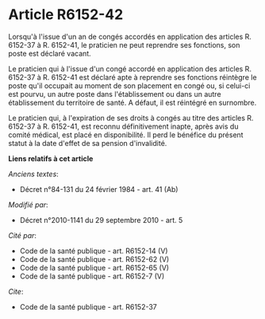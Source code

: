 # Article R6152-42

Lorsqu'à l'issue d'un an de congés accordés en application des articles R. 6152-37 à R. 6152-41, le praticien ne peut
reprendre ses fonctions, son poste est déclaré vacant. 

Le praticien qui à l'issue d'un congé accordé en application des articles R. 6152-37 à R. 6152-41 est déclaré apte à
reprendre ses fonctions réintègre le poste qu'il occupait au moment de son placement en congé ou, si celui-ci est pourvu, un
autre poste dans l'établissement ou dans un autre établissement du territoire de santé. A défaut, il est réintégré en
surnombre. 

Le praticien qui, à l'expiration de ses droits à congés au titre des articles R. 6152-37 à R. 6152-41, est reconnu
définitivement inapte, après avis du comité médical, est placé en disponibilité. Il perd le bénéfice du présent statut à la
date d'effet de sa pension d'invalidité.

**Liens relatifs à cet article**

_Anciens textes_:

  - Décret n°84-131 du 24 février 1984 - art. 41 (Ab)

_Modifié par_:

  - Décret n°2010-1141 du 29 septembre 2010 - art. 5

_Cité par_:

  - Code de la santé publique - art. R6152-14 (V)
  - Code de la santé publique - art. R6152-62 (V)
  - Code de la santé publique - art. R6152-65 (V)
  - Code de la santé publique - art. R6152-7 (V)

_Cite_:

  - Code de la santé publique - art. R6152-37
